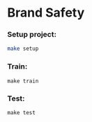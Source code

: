 # Brand Safety

### Setup project:
```bash
make setup
```

### Train:
```
make train
```

### Test:
```
make test
```
